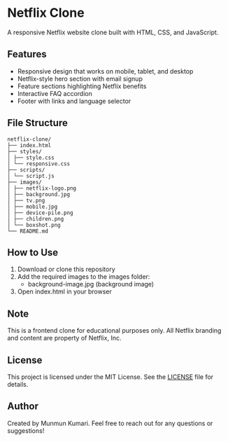 # Netflix Clone
A responsive Netflix website clone built with HTML, CSS, and JavaScript.

## Features
- Responsive design that works on mobile, tablet, and desktop
- Netflix-style hero section with email signup
- Feature sections highlighting Netflix benefits
- Interactive FAQ accordion
- Footer with links and language selector

## File Structure
```
netflix-clone/
├── index.html
├── styles/
│ ├── style.css
│ └── responsive.css
├── scripts/
│ └── script.js
├── images/
│ ├── netflix-logo.png
│ ├── background.jpg
│ ├── tv.png
│ ├── mobile.jpg
│ ├── device-pile.png
│ ├── children.png
│ └── boxshot.png
└── README.md
```

## How to Use
1. Download or clone this repository
2. Add the required images to the images folder:
   - background-image.jpg (background image)
3. Open index.html in your browser

## Note
This is a frontend clone for educational purposes only. All Netflix branding and content are property of Netflix, Inc.

## License
This project is licensed under the MIT License. See the [LICENSE](LICENSE) file for details.

## Author
Created by Munmun Kumari.
Feel free to reach out for any questions or suggestions!